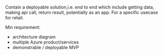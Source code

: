 Contain a deployable solution,i.e. end to end which include getting data, making api call, return result, potentially as an app. For a specific usecase for retail. 

Min requirement: 
- architecture diagram
- multiple Azure product/services 
- demonstrable / deployable MVP
